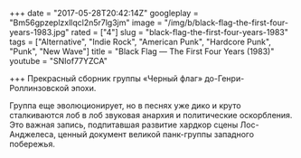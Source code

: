 +++
date = "2017-05-28T20:42:14Z"
googleplay = "Bm56gpzeplzxllqcl2n5r7lg3jm"
image = "/img/b/black-flag-the-first-four-years-1983.jpg"
rated = ["4"]
slug = "black-flag-the-first-four-years-1983"
tags = ["Alternative", "Indie Rock", "American Punk", "Hardcore Punk", "Punk", "New Wave"]
title = "Black Flag — The First Four Years (1983)"
youtube = "SNIof77YZCA"

+++
Прекрасный сборник группы «Черный флаг» до-Генри-Роллинзовской эпохи.

Группа еще эволюционирует, но в песнях уже дико и круто сталкиваются лоб в лоб звуковая анархия и политические оскорбления. Это важная запись, подпитавшая развитие хардкор сцены Лос-Анджелеса, ценный документ великой панк-группы западного побережья.
